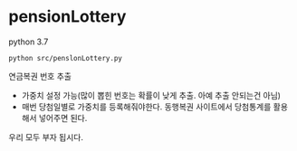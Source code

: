 # pensionLottery
python 3.7

``` python src/penslonLottery.py ```

연금복권 번호 추출
 - 가중치 설정 가능(많이 뽑힌 번호는 확률이 낮게 추출. 아예 추출 안되는건 아님)
 - 매번 당첨일별로 가중치를 등록해줘야한다. 동행복권 사이트에서 당첨통계를 활용해서 넣어주면 된다.
 
우리 모두 부자 됩시다.
